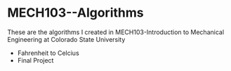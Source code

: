 # MECH103--Algorithms
These are the algorithms I created in MECH103-Introduction to Mechanical Engineering at Colorado State University
* Fahrenheit to Celcius
* Final Project
